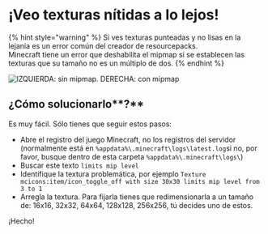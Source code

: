 # ¡Veo texturas nítidas a lo lejos!

{% hint style="warning" %}
Si ves texturas punteadas y no lisas en la lejanía es un error común del creador de resourcepacks.\
Minecraft tiene un error que deshabilita el mipmap si se establecen las texturas que su tamaño no es un múltiplo de dos.
{% endhint %}

![IZQUIERDA: sin mipmap. DERECHA: con mipmap](<../.gitbook/assets/image (19).png>)

## ¿Cómo solucionarlo**?**

Es muy fácil. Sólo tienes que seguir estos pasos:

* Abre el registro del juego Minecraft, no los registros del servidor (normalmente está en `%appdata%\.minecraft\logs\latest.log`si no, por favor, busque dentro de esta carpeta `%appdata%\.minecraft\logs\`)
* Buscar este texto `limits mip level`
* Identifique la textura problemática, por ejemplo `Texture mcicons:item/icon_toggle_off with size 30x30 limits mip level from 3 to 1`
* Arregla la textura. Para fijarla tienes que redimensionarla a un tamaño de: 16x16, 32x32, 64x64, 128x128, 256x256, tú decides uno de estos.

¡Hecho!
